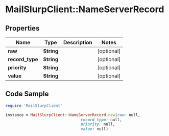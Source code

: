 # MailSlurpClient::NameServerRecord

## Properties

Name | Type | Description | Notes
------------ | ------------- | ------------- | -------------
**raw** | **String** |  | [optional] 
**record_type** | **String** |  | [optional] 
**priority** | **String** |  | [optional] 
**value** | **String** |  | [optional] 

## Code Sample

```ruby
require 'MailSlurpClient'

instance = MailSlurpClient::NameServerRecord.new(raw: null,
                                 record_type: null,
                                 priority: null,
                                 value: null)
```


